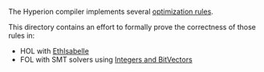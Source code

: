 The Hyperion compiler implements several [optimization rules](https://github.com/theQRL/hyperion/blob/develop/libqrvmasm/RuleList.h).

This directory contains an effort to formally prove the correctness of those rules in:

- HOL with [EthIsabelle](https://github.com/ekpyron/eth-isabelle)
- FOL with SMT solvers using [Integers and BitVectors](http://smtlib.cs.uiowa.edu/theories.shtml)
